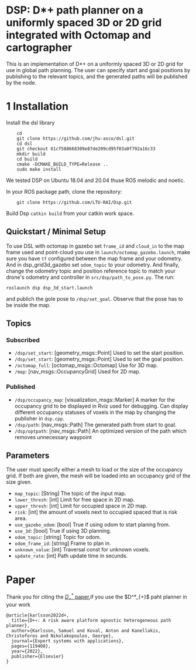 # DSP: D*+ path planner on a uniformly spaced 3D or 2D grid integrated with Octomap and cartographer

This is an implementation of D*+ on a uniformly spaced 3D or 2D grid for use in global path planning. The user can specify start and goal positions by publishing to the relevant topics, and the generated paths will be published by the node.

# 1 Installation

Install the dsl library
```
    cd 
    git clone https://github.com/jhu-asco/dsl.git
    cd dsl
    git checkout 61cf588668309e87de209cd95f03a0f792a16c33
    mkdir build
    cd build
    cmake -DCMAKE_BUILD_TYPE=Release ..
    sudo make install
```
We tested DSP on Ubuntu 18.04 and 20.04 thuse ROS melodic and noetic.


In your ROS package path, clone the repository:
```
    git clone https://github.com/LTU-RAI/Dsp.git
```

Build Dsp `catkin build` from your catkin work space.

## Quickstart / Minimal Setup
To use DSL with octomap in gazebo set `frame_id` and `cloud_in` to the map frame used and point-cloud you use in `launch/octomap_gazebo.launch`, make sure you have `tf` configured between the map frame and your odometry. And in dsp_grid3d_gazebo set `odom_topic` to your odometry. And finally, change the odometry topic and position reference topic to match your drone's odometry and controller in `src/dsp/path_to_pose.py`.
The run:
```
roslaunch dsp dsp_3d_start.launch
```
and publich the gole pose to `/dsp/set_goal`.
Observe that the pose has to be inside the map.


## Topics
### Subscribed
* `/dsp/set_start`: [geometry_msgs::Point] Used to set the start position.
* `/dsp/set_start`: [geometry_msgs::Point] Used to set the goal position.
* `/octomap_full`: [octomap_msgs::Octomap] Use for 3D map.
* `/map`: [nav_msgs::OccupancyGrid] Used for 2D map.

### Published 
* `/dsp/occupancy_map`: [visualization_msgs::Marker] A marker for the occupancy grid to be displayed in Rviz used for debugging. Can display different occupancy statuses of voxels in the map by changing the publisher in `dsp.cpp`.
* `/dsp/path`: [nav_msgs::Path] The generated path from start to goal.
* `/dsp/optpath`: [nav_msgs::Path] An optimized version of the path which removes unnecessary waypoint


## Parameters
The user must specify either a mesh to load or the size of the occupancy grid.  If both are given, the mesh will be loaded into an occupancy grid of the size given.

* `map_topic`: [String] The topic of the input map.
* `lower_thresh`: [int] Limit for free space in 2D map.
* `upper_thresh`: [int] Limit for occupied space in 2D map.
* `risk`: [int] the amount of voxels next to occupied spaced that is risk area.
* `use_gazebo_odom`: [bool] True if using odom to start planing from.
* `use_3d`: [bool] True if using 3D planning.
* `odom_topic`: [string] Topic for odom.
* `odom_frame_id`: [string] Frame to plan in.
* `unknown_value`: [int] Traversal const for unknown voxels.
* `update_rate`: [int] Path update time in secunds.


# Paper
Thank you for citing the [$D^*_{+}$ paper]([https://arxiv.org/abs/2112.05563](https://www.sciencedirect.com/science/article/pii/S0957417422024277)),if you use the $D^*_{+}$ paht planner in your work
```
@article{karlsson2022d+,
  title={D+∗: A risk aware platform agnostic heterogeneous path planner},
  author={Karlsson, Samuel and Koval, Anton and Kanellakis, Christoforos and Nikolakopoulos, George},
  journal={Expert systems with applications},
  pages={119408},
  year={2022},
  publisher={Elsevier}
}

```
